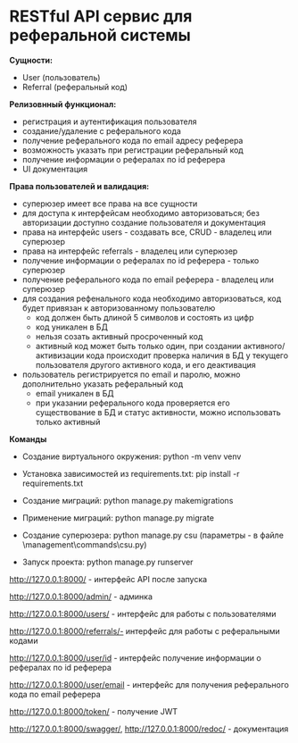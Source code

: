# RESTful API сервис для реферальной системы


**Сущности:**
* User (пользователь)
* Referral (реферальный код) 


**Релизовнный функционал:**
* регистрация и аутентификация пользователя
* создание/удаление с реферального кода
* получение реферального кода по email адресу реферера
* возможность указать при регистрации реферальный код
* получение информации о рефералах по id реферера
* UI документация


**Права пользователей и валидация:**
* суперюзер имеет все права на все сущности
* для доступа к интерфейсам необходимо авторизоваться; без авторизации доступно создание пользователя и документация
* права на интерфейс users - создавать все, CRUD - владелец или суперюзер
* права на интерфейс referrals - владелец или суперюзер
* получение информации о рефералах по id реферера - только суперюзер
* получение реферального кода по email реферера - владелец или суперюзер
* для создания рефенального кода необходимо авторизоваться, код будет привязан к авторизованному пользователю 
  * код должен быть длиной 5 символов и состоять из цифр
  * код уникален в БД
  * нельзя созать активный просроченный код 
  * активный код может быть только один, при создании активного/активизации кода происходит проверка наличия в БД у текущего пользователя другого активного кода, и его деактивация
* пользователь регистрируется по email и паролю, можно дополнительно указать реферальный код
  * email уникален в БД
  * при указании реферального кода проверяется его существование в БД и статус активности, можно использовать только активный



**Команды**

* Создание виртуального окружения: python -m venv venv

* Установка зависимостей из requirements.txt: pip install -r requirements.txt  

* Создание миграций: python manage.py makemigrations

* Применение миграций: python manage.py migrate
 
* Создание суперюзера: python manage.py csu  (параметры - в файле \management\commands\csu.py)

* Запуск проекта: python manage.py runserver 

http://127.0.0.1:8000/ - интерфейс API после запуска

http://127.0.0.1:8000/admin/ - админка

http://127.0.0.1:8000/users/ - интерфейс для работы с пользователями

http://127.0.0.1:8000/referrals/- интерфейс для работы с реферальными кодами

http://127.0.0.1:8000/user/id - интерфейс получение информации о рефералах по id реферера

http://127.0.0.1:8000/user/email - интерфейс для получения реферального кода по email реферера

http://127.0.0.1:8000/token/ - получение JWT

http://127.0.0.1:8000/swagger/, http://127.0.0.1:8000/redoc/ - документация

